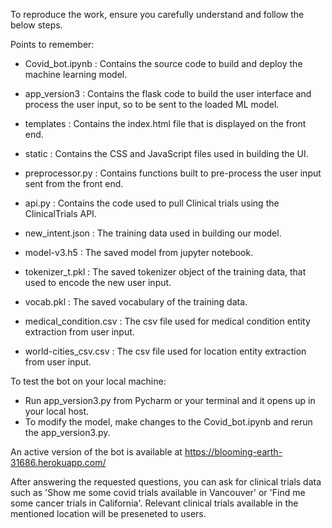 To reproduce the work, ensure you carefully understand and follow the below steps.

Points to remember:

- Covid_bot.ipynb :  Contains the source code to build and deploy the machine learning model.
- app_version3 : Contains the flask code to build the user interface and process the user input, so to be sent to the loaded ML model.
- templates : Contains the index.html file that is displayed on the front end.
- static : Contains the CSS and JavaScript files used in building the UI.
- preprocessor.py : Contains functions built to pre-process the user input sent from the front end.
- api.py : Contains the code used to pull Clinical trials using the ClinicalTrials API.

- new_intent.json : The training data used in building our model.
- model-v3.h5 : The saved model from jupyter notebook.
- tokenizer_t.pkl : The saved tokenizer object of the training data, that used to encode the new user input.
- vocab.pkl : The saved vocabulary of the training data.

- medical_condition.csv : The csv file used for medical condition entity extraction from user input.
- world-cities_csv.csv : The csv file used for location entity extraction from user input.


To test the bot on your local machine: 
- Run app_version3.py from Pycharm or your terminal and it opens up in your local host.
- To modify the model, make changes to the Covid_bot.ipynb and rerun the app_version3.py.

An active version of the bot is available at 
https://blooming-earth-31686.herokuapp.com/

After answering the requested questions, you can ask for clinical trials data such as 'Show me some covid trials available in Vancouver' or 'Find me some cancer trials in California'. Relevant clinical trials available in the mentioned location will be preseneted to users.

